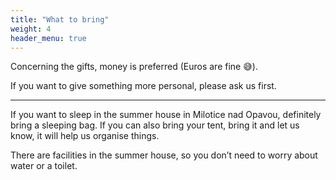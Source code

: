 ```yaml
---
title: "What to bring"
weight: 4
header_menu: true
---
```


Concerning the gifts, money is preferred (Euros are fine :sweat_smile:).

If you want to give something more personal, please ask us first.

---

If you want to sleep in the summer house in Milotice nad Opavou, definitely bring a sleeping bag. If you can also bring your tent, bring it and let us know, it will help us organise things.

There are facilities in the summer house, so you don’t need to worry about water or a toilet.